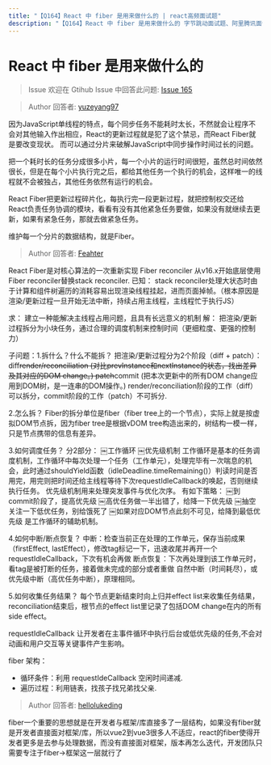 ```yaml
---
title: "【Q164】React 中 fiber 是用来做什么的 | react高频面试题"
description: "【Q164】React 中 fiber 是用来做什么的 字节跳动面试题、阿里腾讯面试题、美团小米面试题。"
---
```


# React 中 fiber 是用来做什么的

> Issue
> 欢迎在 Gtihub Issue 中回答此问题: [Issue 165](https://github.com/shfshanyue/Daily-Question/issues/165)

> Author
> 回答者: [yuzeyang97](https://github.com/yuzeyang97)

因为JavaScript单线程的特点，每个同步任务不能耗时太长，不然就会让程序不会对其他输入作出相应，React的更新过程就是犯了这个禁忌，而React Fiber就是要改变现状。
而可以通过分片来破解JavaScript中同步操作时间过长的问题。

把一个耗时长的任务分成很多小片，每一个小片的运行时间很短，虽然总时间依然很长，但是在每个小片执行完之后，都给其他任务一个执行的机会，这样唯一的线程就不会被独占，其他任务依然有运行的机会。

React Fiber把更新过程碎片化，每执行完一段更新过程，就把控制权交还给React负责任务协调的模块，看看有没有其他紧急任务要做，如果没有就继续去更新，如果有紧急任务，那就去做紧急任务。

维护每一个分片的数据结构，就是Fiber。

> Author
> 回答者: [Feahter](https://github.com/Feahter)

React Fiber是对核心算法的一次重新实现
Fiber reconciler
从v16.x开始底层使用Fiber reconciler替换stack reconciler.
已知：
stack reconciler处理大状态时由于计算和组件树遍历的消耗容易出现渲染线程挂起，进而页面掉帧。（根本原因是渲染/更新过程一旦开始无法中断，持续占用主线程，主线程忙于执行JS）

求：
建立一种能解决主线程占用问题，且具有长远意义的机制
解：
把渲染/更新过程拆分为小块任务，通过合理的调度机制来控制时间（更细粒度、更强的控制力）

子问题：1.拆什么？什么不能拆？
把渲染/更新过程分为2个阶段（diff + patch）：
diff~~render/reconciliation
(对比prevInstance和nextInstance的状态，找出差异及其对应的DOM change。)
patch~~commit
(把本次更新中的所有DOM change应用到DOM树，是一连串的DOM操作。)
render/reconciliation阶段的工作（diff）可以拆分，commit阶段的工作（patch）不可拆分.

2.怎么拆？
Fiber的拆分单位是fiber（fiber tree上的一个节点），实际上就是按虚拟DOM节点拆，因为fiber tree是根据vDOM tree构造出来的，树结构一模一样，只是节点携带的信息有差异。

3.如何调度任务？
分2部分：
￼工作循环
￼优先级机制
工作循环是基本的任务调度机制，工作循环中每次处理一个任务（工作单元），处理完毕有一次喘息的机会，此时通过shouldYield函数（idleDeadline.timeRemaining()）判读时间是否用完，用完则把时间还给主线程等待下次requestIdleCallback的唤起，否则继续执行任务。
优先级机制用来处理突发事件与优化次序。
有如下策略：
￼到commit阶段了，提高优先级
￼高优任务做一半出错了，给降一下优先级
￼抽空关注一下低优任务，别给饿死了
￼如果对应DOM节点此刻不可见，给降到最低优先级
是工作循环的辅助机制。

4.如何中断/断点恢复？
中断：检查当前正在处理的工作单元，保存当前成果（firstEffect, lastEffect），修改tag标记一下，迅速收尾并再开一个requestIdleCallback，下次有机会再做
断点恢复：下次再处理到该工作单元时，看tag是被打断的任务，接着做未完成的部分或者重做
自然中断（时间耗尽），或优先级中断（高优任务中断），原理相同。

5.如何收集任务结果？
每个节点更新结束时向上归并effect list来收集任务结果，reconciliation结束后，根节点的effect list里记录了包括DOM change在内的所有side effect。

requestIdleCallback
让开发者在主事件循环中执行后台或低优先级的任务,不会对动画和用户交互等关键事件产生影响。

fiber 架构：

- 循环条件：利用 requestIdeCallback 空闲时间递减.
- 遍历过程：利用链表，找孩子找兄弟找父亲.

> Author
> 回答者: [hellolukeding](https://github.com/hellolukeding)

fiber一个重要的思想就是在开发者与框架/库直接多了一层结构，如果没有fiber就是开发者直接面对框架/库，所以vue2到vue3很多人不适应，react的fiber使得开发者更多是去参与处理数据，而没有直接面对框架，版本再怎么迭代，开发团队只需要专注于fiber->框架这一层就行了
